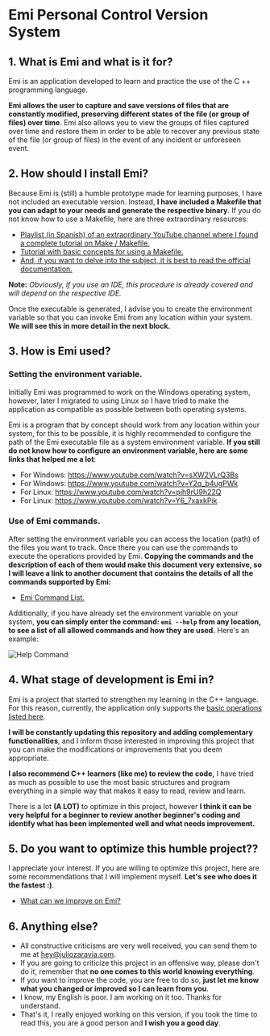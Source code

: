 # **Emi Personal Control Version System**

## **1. What is Emi and what is it for?**
Emi is an application developed to learn and practice the use of the C ++ programming language.

**Emi allows the user to capture and save versions of files that are constantly modified, preserving different states of the file (or group of files) over time**. Emi also allows you to view the groups of files captured over time and restore them in order to be able to recover any previous state of the file (or group of files) in the event of any incident or unforeseen event.

## **2. How should I install Emi?**
Because Emi is (still) a humble prototype made for learning purposes, I have not included an executable version. Instead, **I have included a Makefile that you can adapt to your needs and generate the respective binary**. If you do not know how to use a Makefile, here are three extraordinary resources:
- [Playlist (in Spanish) of an extraordinary YouTube channel where I found a complete tutorial on Make / Makefile.](https://www.youtube.com/playlist?list=PLTd5ehIj0goOrqKZPvq1Np-8PUFcQSSm- "Complete Playlist (in Spanish) of an extraordinary YouTube channel where I found a complete tutorial on Make / Makefile.")
- [Tutorial with basic concepts for using a Makefile.](https://www.youtube.com/watch?v=aw9wHbFTnAQ "Tutorial with basic concepts for using a Makefile.")
- [And, if you want to delve into the subject, it is best to read the official documentation.](https://www.gnu.org/software/make/manual/make.html "And, if you want to delve into the subject, it is best to read the official documentation.")

**Note:** *Obviously, if you use an IDE, this procedure is already covered and will depend on the respective IDE.*

Once the executable is generated, I advise you to create the environment variable so that you can invoke Emi from any location within your system. **We will see this in more detail in the next block.**

## **3. How is Emi used?**
### Setting the environment variable.
Initially Emi was programmed to work on the Windows operating system, however, later I migrated to using Linux so I have tried to make the application as compatible as possible between both operating systems.

Emi is a program that by concept should work from any location within your system, for this to be possible, it is highly recommended to configure the path of the Emi executable file as a system environment variable. **If you still do not know how to configure an environment variable, here are some links that helped me a lot**:
- For Windows: https://www.youtube.com/watch?v=sXW2VLrQ3Bs
- For Windows: https://www.youtube.com/watch?v=Y2q_b4ugPWk
- For Linux: https://www.youtube.com/watch?v=pjh9rU9h22Q
- For Linux: https://www.youtube.com/watch?v=Y6_7xaxkPik

### Use of Emi commands.
After setting the environment variable you can access the location (path) of the files you want to track. Once there you can use the commands to execute the operations provided by Emi. **Copying the commands and the description of each of them would make this document very extensive, so I will leave a link to another document that contains the details of all the commands supported by Emi:**
- [Emi Command List.](https://github.com/juliozaravia/emi-local-version-control-system/blob/main/EMI_COMMAND_LIST.md "Emi Command List.")

Additionally, if you have already set the environment variable on your system, **you can simply enter the command: `emi --help` from any location, to see a list of all allowed commands and how they are used.** Here's an example:

![Help Command](http://www.juliozaravia.com/git-images/help_command.jpg "Help Command")

## 4. **What stage of development is Emi in?**
Emi is a project that started to strengthen my learning in the C++ language. For this reason, currently, the application only supports the [basic operations listed here](https://github.com/juliozaravia/emi-local-version-control-system/blob/main/EMI_COMMAND_LIST.md "basic operations listed here").

**I will be constantly updating this repository and adding complementary functionalities**, and I inform those interested in improving this project that you can make the modifications or improvements that you deem appropriate.

**I also recommend C++ learners (like me) to review the code,** I have tried as much as possible to use the most basic structures and program everything in a simple way that makes it easy to read, review and learn.

There is a lot **(A LOT)** to optimize in this project, however **I think it can be very helpful for a beginner to review another beginner's coding and identify what has been implemented well and what needs improvement.**

## **5. Do you want to optimize this humble project??**
I appreciate your interest. If you are willing to optimize this project, here are some recommendations that I will implement myself. **Let's see who does it the fastest :)**.
- [What can we improve on Emi?](https://github.com/juliozaravia/emi-local-version-control-system/blob/main/PROPOSED_IMPROVEMENTS.md "What can we improve on Emi?")

## **6. Anything else?**
- All constructive criticisms are very well received, you can send them to me at hey@juliozaravia.com.
- If you are going to criticize this project in an offensive way, please don't do it, remember that **no one comes to this world knowing everything**.
- If you want to improve the code, you are free to do so, **just let me know what you changed or improved so I can learn from you**.
- I know, my English is poor. I am working on it too. Thanks for understand.
- That's it, I really enjoyed working on this version, if you took the time to read this, you are a good person and **I wish you a good day**.
